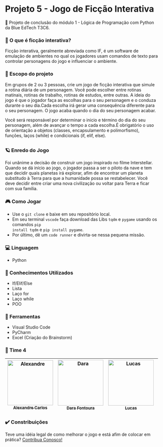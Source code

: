 # Projeto 5 - Jogo de Ficção Interativa 
  💙 Projeto de conclusão do módulo 1 - Lógica de Programação com Python da Blue EdTech T3C6. 

### 🎲 O que é ficção interativa? 
  Ficção interativa, geralmente abreviada como IF, é um software de emulação de ambientes no qual os jogadores usam comandos de texto para controlar personagens do jogo e    influenciar o ambiente.

### :date: Escopo do projeto 
  Em grupos de 2 ou 3 pessoas, crie um jogo de ficção interativa que simule a rotina diária de um personagem. Você pode escolher entre rotinas matinais, rotinas de trabalho,  rotinas de estudos, entre outras. A ideia do jogo é que o jogador faça as escolhas para o seu personagem e o conduza durante o seu dia.Cada escolha irá gerar uma consequência diferente para o seu personagem. O jogo acaba quando o dia do seu personagem acabar. 

  Você será responsável por determinar o inicio e término do dia do seu personagem, além de avançar o tempo a cada escolha.É obrigatório o uso de orientação a objetos (classes, encapsulamento e polimorfismo), funções, laços (while) e condicionais (if, elif, else). 

##

###  🪐 Enredo do Jogo
  Foi unânime a decisão de construir um jogo inspirado no filme Interstellar. Quando se dá início ao jogo, o jogador passa a ser o piloto da nave e tem que decidir quais planetas irá explorar, afim de encontrar um planeta substitudo à Terra para que a humanidade possa se restabelecer. Você deve decidir entre criar uma nova civilização ou voltar para Terra e ficar com sua família.

### 🎮 Como Jogar
- Use o <code>git clone</code> e baixe em seu repositório local.
- Em seu terminal <code>vscode</code> faça download das Libs <code>tqdm</code> e <code>pygame</code> usando os comandos <code>pip install tqdm</code> e <code>pip install pygame</code>.
- Por último, dê um <code>code runner</code> e divirta-se nessa pequena missão.

### 💻 Linguagem 
- Python

### 🧠 Conhecimentos Utilizados
- If/Elif/Else
- Lista
- Laço for
- Laço while
- POO

### :wrench: Ferramentas
- Visual Studio Code
- PyCharm
- Excel (Criação do Brainstorm)

### :large_blue_circle: Time 4 

 | [<img alt="Alexandre" height="148"  width="150" src="https://avatars.githubusercontent.com/u/83734517?v=4"><br><sub>Alexandre Carlos</sub>](https://github.com/Alexandre481)| [<img alt="Dara" width="150" src="https://avatars.githubusercontent.com/u/81888608?v=4"><br><sub>Dara Fontoura</sub>](https://github.com/mdar4) | [<img alt="Lucas" width="150" src="https://avatars.githubusercontent.com/u/17258174?v=4"><br><sub>Lucas</sub>](https://github.com/lucasbanksys)| [<img alt="Marla" width="150" src="https://avatars.githubusercontent.com/u/83611980?v=4"><br><sub>Marla Cabral</sub>](https://github.com/marlacabral) | [<img alt="Patrick" height="148" width="150" src="https://avatars.githubusercontent.com/u/85564550?v=4"><br><sub>Patrick Wendeel</sub>](https://github.com/wendeel-lima) |
 | :---: | :---: | :---: | :---: | :---:|
  
### :heavy_check_mark: Constribuições
<p>Teve uma idéia legal de como melhorar o jogo e está afim de colocar em prática? <a href="https://github.com/ProjetoFinal-Mod01-Blue/EntreAsEstrelas/pulls">Contribua Conosco!</a></p>

##
